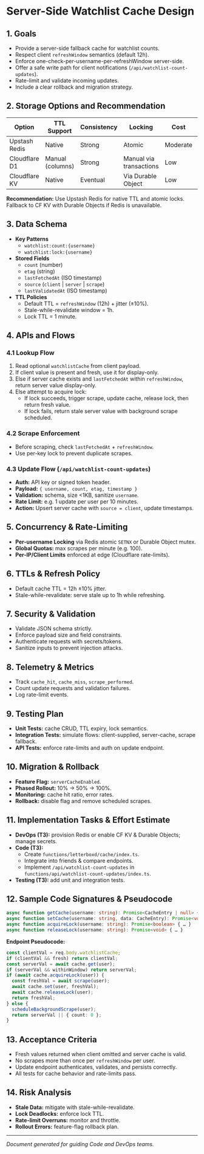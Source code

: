# Server-Side Watchlist Cache Design

## 1. Goals

- Provide a server-side fallback cache for watchlist counts.
- Respect client `refreshWindow` semantics (default 12h).
- Enforce one-check-per-username-per-refreshWindow server-side.
- Offer a safe write path for client notifications (`/api/watchlist-count-updates`).
- Rate-limit and validate incoming updates.
- Include a clear rollback and migration strategy.

## 2. Storage Options and Recommendation

| Option        | TTL Support      | Consistency | Locking                 | Cost     | CF Integration |
| ------------- | ---------------- | ----------- | ----------------------- | -------- | -------------- |
| Upstash Redis | Native           | Strong      | Atomic                  | Moderate | Yes            |
| Cloudflare D1 | Manual (columns) | Strong      | Manual via transactions | Low      | Yes            |
| Cloudflare KV | Native           | Eventual    | Via Durable Object      | Low      | Yes            |

**Recommendation:** Use Upstash Redis for native TTL and atomic locks. Fallback to CF KV with Durable Objects if Redis is unavailable.

## 3. Data Schema

- **Key Patterns**
  - `watchlist:count:{username}`
  - `watchlist:lock:{username}`
- **Stored Fields**
  - `count` (number)
  - `etag` (string)
  - `lastFetchedAt` (ISO timestamp)
  - `source` (`client` \| `server` \| `scrape`)
  - `lastValidatedAt` (ISO timestamp)
- **TTL Policies**
  - Default TTL = `refreshWindow` (12h) + jitter (±10%).
  - Stale-while-revalidate window = 1h.
  - Lock TTL = 1 minute.

## 4. APIs and Flows

### 4.1 Lookup Flow

1. Read optional `watchlistCache` from client payload.
2. If client value is present and fresh, use it for display-only.
3. Else if server cache exists and `lastFetchedAt` within `refreshWindow`, return server value display-only.
4. Else attempt to acquire lock:
   - If lock succeeds, trigger scrape, update cache, release lock, then return fresh value.
   - If lock fails, return stale server value with background scrape scheduled.

### 4.2 Scrape Enforcement

- Before scraping, check `lastFetchedAt` + `refreshWindow`.
- Use per-key lock to prevent duplicate scrapes.

### 4.3 Update Flow (`/api/watchlist-count-updates`)

- **Auth:** API key or signed token header.
- **Payload:** `{ username, count, etag, timestamp }`
- **Validation:** schema, size <1KB, sanitize `username`.
- **Rate Limit:** e.g. 1 update per user per 10 minutes.
- **Action:** Upsert server cache with `source = client`, update timestamps.

## 5. Concurrency & Rate-Limiting

- **Per-username Locking** via Redis atomic `SETNX` or Durable Object mutex.
- **Global Quotas:** max scrapes per minute (e.g. 100).
- **Per-IP/Client Limits** enforced at edge (Cloudflare rate-limits).

## 6. TTLs & Refresh Policy

- Default cache TTL = 12h ±10% jitter.
- Stale-while-revalidate: serve stale up to 1h while refreshing.

## 7. Security & Validation

- Validate JSON schema strictly.
- Enforce payload size and field constraints.
- Authenticate requests with secrets/tokens.
- Sanitize inputs to prevent injection attacks.

## 8. Telemetry & Metrics

- Track `cache_hit`, `cache_miss`, `scrape_performed`.
- Count update requests and validation failures.
- Log rate-limit events.

## 9. Testing Plan

- **Unit Tests:** cache CRUD, TTL expiry, lock semantics.
- **Integration Tests:** simulate flows: client-supplied, server-cache, scrape fallback.
- **API Tests:** enforce rate-limits and auth on update endpoint.

## 10. Migration & Rollback

- **Feature Flag:** `serverCacheEnabled`.
- **Phased Rollout:** 10% → 50% → 100%.
- **Monitoring:** cache hit ratio, error rates.
- **Rollback:** disable flag and remove scheduled scrapes.

## 11. Implementation Tasks & Effort Estimate

- **DevOps (T3):** provision Redis or enable CF KV & Durable Objects; manage secrets.
- **Code (T3):**
  - Create `functions/letterboxd/cache/index.ts`.
  - Integrate into friends & compare endpoints.
  - Implement `/api/watchlist-count-updates` in `functions/api/watchlist-count-updates/index.ts`.
- **Testing (T3):** add unit and integration tests.

## 12. Sample Code Signatures & Pseudocode

```typescript
async function getCache(username: string): Promise<CacheEntry | null> { … }
async function setCache(username: string, data: CacheEntry): Promise<void> { … }
async function acquireLock(username: string): Promise<boolean> { … }
async function releaseLock(username: string): Promise<void> { … }
```

**Endpoint Pseudocode:**

```typescript
const clientVal = req.body.watchlistCache;
if (clientVal && fresh) return clientVal;
const serverVal = await cache.get(user);
if (serverVal && withinWindow) return serverVal;
if (await cache.acquireLock(user)) {
  const freshVal = await scrape(user);
  await cache.set(user, freshVal);
  await cache.releaseLock(user);
  return freshVal;
} else {
  scheduleBackgroundScrape(user);
  return serverVal || { count: 0 };
}
```

## 13. Acceptance Criteria

- Fresh values returned when client omitted and server cache is valid.
- No scrapes more than once per `refreshWindow` per user.
- Update endpoint authenticates, validates, and persists correctly.
- All tests for cache behavior and rate-limits pass.

## 14. Risk Analysis

- **Stale Data:** mitigate with stale-while-revalidate.
- **Lock Deadlocks:** enforce lock TTL.
- **Rate-limit Overruns:** monitor and throttle.
- **Rollout Errors:** feature-flag rollback plan.

---

_Document generated for guiding Code and DevOps teams._
